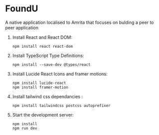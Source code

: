# FoundU
A native application localised to Amrita that focuses on bulding a peer to peer application 

1. Install React and React DOM:
    ```
    npm install react react-dom
    ```
2. Install TypeScript Type Definitions:
    ```
    npm install --save-dev @types/react
    ```
3. Install Lucide React Icons and framer motions:
    ```
    npm install lucide-react
    npm install framer-motion
    ```
4. Install tailwind css dependancies :
   ```
   npm install tailwindcss postcss autoprefixer
   ```
4. Start the development server:
    ```
    npm install
    npm run dev
    ```
